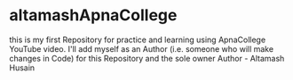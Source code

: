 # altamashApnaCollege
this is my first Repository for practice and learning using ApnaCollege YouTube video.
I'll add myself as an Author (i.e. someone who will make changes in Code) for this Repository and the sole owner
Author - Altamash Husain 
